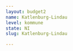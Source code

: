 ```yaml
---
layout: budget2
name: Katlenburg-Lindau
level: kommune
state: NI
slug: Katlenburg-Lindau

---
```



